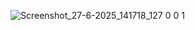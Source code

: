 
![Screenshot_27-6-2025_141718_127 0 0 1](https://github.com/user-attachments/assets/1abbcf0c-9211-49b0-b98a-1581b33a5a0c)
